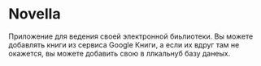# Novella

Приложение для ведения своей электронной биьлиотеки.
Вы можете добавлять книги из сервиса Google Книги, а если их вдруг там не окажется, вы можете добавить свою в ллкальнуб базу данеых.



